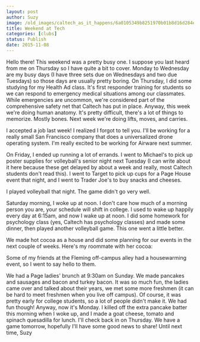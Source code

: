 ```yaml
---
layout: post
author: Suzy
image: /old_images/caltech_as_it_happens/6a0105349b8251970b01b8d16d284e970c.jpg
title: Weekend at Tech 
categories: [clubs]
status: Publish
date: 2015-11-08
---
```


Hello there!
This weekend was a pretty busy one. I suppose you last heard from me on Thursday so I have quite a bit to cover. Monday to Wednesday are my busy days (I have three sets due on Wednesdays and two due Tuesdays) so those days are usually pretty boring. On Thursday, I did some studying for my Health Ad class. It's first responder training for students so we can respond to emergency medical situations among our classmates. While emergencies are uncommon, we're considered part of the comprehensive safety net that Caltech has put in place. Anyway, this week we're doing human anatomy. It's pretty difficult, there's a lot of things to memorize. Mostly bones. Next week we're doing lifts, moves, and carries.

I accepted a job last week! I realized I forgot to tell you. I'll be working for a really small San Francisco company that does a universalized drone operating system. I'm really excited to be working for Airware next summer.

On Friday, I ended up running a lot of errands. I went to Michael's to pick up poster supplies for volleyball's senior night next Tuesday (I can write about it here because these get delayed by about a week and really, most Caltech students don't read this). I went to Target to pick up cups for a Page House event that night, and I went to Trader Joe's to buy snacks and cheeses.

I played volleyball that night. The game didn't go very well.

Saturday morning, I woke up at noon. I don't care how much of a morning person you are, your schedule will shift in college. I used to wake up happily every day at 6:15am, and now I wake up at noon. I did some homework for psychology class (yes, Caltech has psychology classes) and made some dinner, then played another volleyball game. This one went a little better.

We made hot cocoa as a house and did some planning for our events in the next couple of weeks. Here's my roommate with her cocoa:

Some of my friends at the Fleming off-campus alley had a housewarming event, so I went to say hello to them.

We had a Page ladies' brunch at 9:30am on Sunday. We made pancakes and sausages and bacon and turkey bacon. It was so much fun, the ladies came over and talked about their years, we met some more freshmen (it can be hard to meet freshmen when you live off campus). Of course, it was pretty early for college students, so a lot of people didn't make it. We had fun though!
Anyway, now it's Monday. I killed off the extra pancake batter this morning when I woke up, and I made a goat cheese, tomato and spinach quesadilla for lunch. I'll check back in on Thursday. We have a game tomorrow, hopefully I'll have some good news to share!
Until next time,
Suzy
